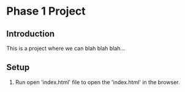# Phase 1 Project 

## Introduction 
This is a project where we can blah blah blah... 

## Setup

1. Run open 'index.html' file to open the 'index.html' in the browser.


